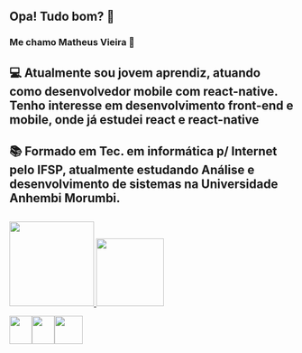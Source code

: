 ## Opa! Tudo bom? 👋

<!--
**GuirraMv/GuirraMv** is a ✨ _special_ ✨ repository because its `README.md` (this file) appears on your GitHub profile.

Here are some ideas to get you started:

- 🔭 I’m currently working on ...
- 🌱 I’m currently learning ...
- 👯 I’m looking to collaborate on ...
- 🤔 I’m looking for help with ...
- 💬 Ask me about ...
- 📫 How to reach me: ...
- 😄 Pronouns: ...
- ⚡ Fun fact: ...
-->
### Me chamo Matheus Vieira 👋
## 💻 Atualmente sou jovem aprendiz, atuando como desenvolvedor mobile com react-native. Tenho interesse em desenvolvimento front-end e mobile, onde já estudei react e react-native
## 📚 Formado em Tec. em informática p/ Internet pelo IFSP, atualmente estudando Análise e desenvolvimento de sistemas na Universidade Anhembi Morumbi.

##
<div> 
  <a href="https://github.com/GuirraMv">
  <img height="150cm" src="https://github-readme-stats.vercel.app/api?username=GuirraMv&show_icons=true&theme=tokyonight&count_private=true"/>
  <img height="120cm" src="https://github-readme-stats.vercel.app/api/top-langs/?username=GuirraMv&_icons=true&theme=tokyonight&layout=compact"/> 
 
</div> 

 <p style="display: flex; alingItems="center" >
    <img src="https://icongr.am/devicon/javascript-original.svg?size=128&color=currentColor"  height="50" width="40">
    <img src="https://icongr.am/devicon/typescript-original.svg?size=128&color=currentColor"  height="50" width="40">
    <img src="https://icongr.am/devicon/react-original.svg?size=130&color=currentColor" height="50" widht="40">
</p>
